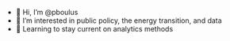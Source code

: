 - 👋 Hi, I’m @pboulus
- 👀 I’m interested in public policy, the energy transition, and data
- 🌱 Learning to stay current on analytics methods 

<!---
pboulus/pboulus is a ✨ special ✨ repository because its `README.md` (this file) appears on your GitHub profile.
You can click the Preview link to take a look at your changes.
--->
